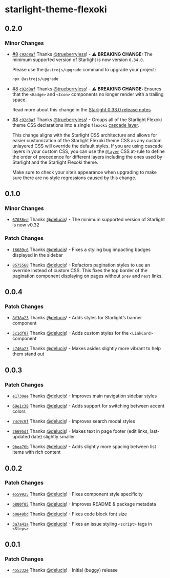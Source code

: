 # starlight-theme-flexoki

## 0.2.0

### Minor Changes

- [#8](https://github.com/delucis/starlight-theme-flexoki/pull/8) [`c92d8af`](https://github.com/delucis/starlight-theme-flexoki/commit/c92d8af97b990b81fcfcb410f64a9f61be60e80c) Thanks [@trueberryless](https://github.com/trueberryless)! - ⚠️ **BREAKING CHANGE:** The minimum supported version of Starlight is now version `0.34.0`.

  Please use the `@astrojs/upgrade` command to upgrade your project:

  ```sh
  npx @astrojs/upgrade
  ```

- [#8](https://github.com/delucis/starlight-theme-flexoki/pull/8) [`c92d8af`](https://github.com/delucis/starlight-theme-flexoki/commit/c92d8af97b990b81fcfcb410f64a9f61be60e80c) Thanks [@trueberryless](https://github.com/trueberryless)! - ⚠️ **BREAKING CHANGE:** Ensures that the `<Badge>` and `<Icon>` components no longer render with a trailing space.

  Read more about this change in the [Starlight 0.33.0 release notes](https://github.com/withastro/starlight/releases/tag/@astrojs/starlight@0.33.0)

- [#8](https://github.com/delucis/starlight-theme-flexoki/pull/8) [`c92d8af`](https://github.com/delucis/starlight-theme-flexoki/commit/c92d8af97b990b81fcfcb410f64a9f61be60e80c) Thanks [@trueberryless](https://github.com/trueberryless)! - Groups all of the Starlight Flexoki theme CSS declarations into a single `flexoki` [cascade layer](https://developer.mozilla.org/en-US/docs/Learn_web_development/Core/Styling_basics/Cascade_layers).

  This change aligns with the Starlight CSS architecture and allows for easier customization of the Starlight Flexoki theme CSS as any custom unlayered CSS will override the default styles. If you are using cascade layers in your custom CSS, you can use the [`@layer`](https://developer.mozilla.org/en-US/docs/Web/CSS/@layer) CSS at-rule to define the order of precedence for different layers including the ones used by Starlight and the Starlight Flexoki theme.

  Make sure to check your site’s appearance when upgrading to make sure there are no style regressions caused by this change.

## 0.1.0

### Minor Changes

- [`67036ed`](https://github.com/delucis/starlight-theme-flexoki/commit/67036ed8ecf18e62411a8c519e1f9e9aa6ed8a07) Thanks [@delucis](https://github.com/delucis)! - The minimum supported version of Starlight is now v0.32

### Patch Changes

- [`f6689c6`](https://github.com/delucis/starlight-theme-flexoki/commit/f6689c63585853eca4d6b2f05f564836d0f5b65c) Thanks [@delucis](https://github.com/delucis)! - Fixes a styling bug impacting badges displayed in the sidebar

- [`8575568`](https://github.com/delucis/starlight-theme-flexoki/commit/8575568274a7c91f4bb7057358bf902186748d41) Thanks [@delucis](https://github.com/delucis)! - Refactors pagination styles to use an override instead of custom CSS. This fixes the top border of the pagination component displaying on pages without `prev` and `next` links.

## 0.0.4

### Patch Changes

- [`8f38a23`](https://github.com/delucis/starlight-theme-flexoki/commit/8f38a2343dc62ba0cd7fa84224033b471633b8e6) Thanks [@delucis](https://github.com/delucis)! - Adds styles for Starlight’s banner component

- [`5c1df07`](https://github.com/delucis/starlight-theme-flexoki/commit/5c1df0770c646faf004c18c95c8eec4a92a6b583) Thanks [@delucis](https://github.com/delucis)! - Adds custom styles for the `<LinkCard>` component

- [`c746a23`](https://github.com/delucis/starlight-theme-flexoki/commit/c746a239f6b93d4b3098cdae3a6958db7269470a) Thanks [@delucis](https://github.com/delucis)! - Makes asides slightly more vibrant to help them stand out

## 0.0.3

### Patch Changes

- [`e1730ee`](https://github.com/delucis/starlight-theme-flexoki/commit/e1730ee89740ca433f07cfb4b529679f5ac1ea9c) Thanks [@delucis](https://github.com/delucis)! - Improves main navigation sidebar styles

- [`69e1c38`](https://github.com/delucis/starlight-theme-flexoki/commit/69e1c382a8225847ce168d5aff03657dee3e5609) Thanks [@delucis](https://github.com/delucis)! - Adds support for switching between accent colors

- [`74c9c0f`](https://github.com/delucis/starlight-theme-flexoki/commit/74c9c0fbc77224db059f6bb87d5396c85cf1ac11) Thanks [@delucis](https://github.com/delucis)! - Improves search modal styles

- [`26695df`](https://github.com/delucis/starlight-theme-flexoki/commit/26695df1f869f739ab564a26a488b355dee38c6c) Thanks [@delucis](https://github.com/delucis)! - Makes text in page footer (edit links, last-updated date) slightly smaller

- [`9bea76b`](https://github.com/delucis/starlight-theme-flexoki/commit/9bea76be60319ebed107ced22e9b9fd4760aa709) Thanks [@delucis](https://github.com/delucis)! - Adds slightly more spacing between list items with rich content

## 0.0.2

### Patch Changes

- [`e559925`](https://github.com/delucis/starlight-theme-flexoki/commit/e559925f619578f551c616d25dc58363cac4b41b) Thanks [@delucis](https://github.com/delucis)! - Fixes component style specificity

- [`b800f85`](https://github.com/delucis/starlight-theme-flexoki/commit/b800f85b0c67edf73850f327c5474504f2e6f781) Thanks [@delucis](https://github.com/delucis)! - Improves README & package metadata

- [`b0849bd`](https://github.com/delucis/starlight-theme-flexoki/commit/b0849bdd7b2bb09ff1b64b32da39bac1a421b273) Thanks [@delucis](https://github.com/delucis)! - Fixes code block font size

- [`3a7a41a`](https://github.com/delucis/starlight-theme-flexoki/commit/3a7a41afad43e8dd1303a2d980eddccfefeb565d) Thanks [@delucis](https://github.com/delucis)! - Fixes an issue styling `<script>` tags in `<Steps>`

## 0.0.1

### Patch Changes

- [`455332e`](https://github.com/delucis/starlight-theme-flexoki/commit/455332e880423bfa124d764c220f17befa441aff) Thanks [@delucis](https://github.com/delucis)! - Initial (buggy) release

